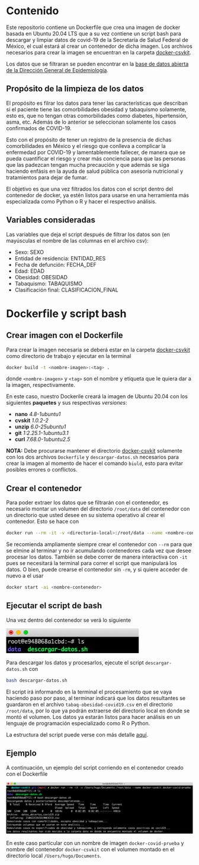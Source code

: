 # Contenido
Este repositorio contiene un Dockerfile que crea una imagen de docker basada en Ubuntu 20.04 LTS que a su vez contiene un script bash para descargar y limpiar datos de covid-19 de la Secretaría de Salud Federal de México, el cual estará al crear un contenedor de dicha imagen. Los archivos necesarios para crear la imagen se encuentran en la carpeta [docker-csvkit](/docker-csvkit).

Los datos que se filtraran se pueden encontrar en la [base de datos abierta de la Dirección General de Epidemiología](https://www.gob.mx/salud/documentos/datos-abiertos-152127).

## Propósito de la limpieza de los datos
El propósito es filrar los datos para tener las características que describan si el paciente tiene las comorbilidades obesidad y tabaquismo solamente, esto es, que no tengan otras comorbilidades como diabetes, hipertensión, asma, etc. Además de lo anterior se seleccionan solamente los casos confirmados de COVID-19.

Esto con el propósito de tener un registro de la presencia de dichas comorbilidades en México y el riesgo que conlleva a complicar la enfermedad por COVID-19 y lamentablemente fallecer, de manera que se pueda cuantificar el riesgo y crear más conciencia para que las personas que las padezcan tengan mucha precaución y que además se siga haciendo enfásis en la ayuda de salud pública con asesoría nutricional y tratamientos para dejar de fumar. 

El objetivo es que una vez filtrados los datos con el script dentro del contenedor de docker, ya estén listos para usarse en una herramienta más especializada como Python o R y hacer el respectivo análisis.

## Variables consideradas
Las variables que deja el script después de filtrar los datos son (en mayúsculas el nombre de las columnas en el archivo csv):
* Sexo: SEXO
* Entidad de residencia: ENTIDAD_RES
* Fecha de defunción: FECHA_DEF
* Edad: EDAD
* Obesidad: OBESIDAD
* Tabaquismo: TABAQUISMO
* Clasificación final: CLASIFICACION_FINAL

# Dockerfile y script bash
## Crear imagen con el Dockerfile
Para crear la imagen necesaria se deberá estar en la carpeta [docker-csvkit](/docker-csvkit) como directorio de trabajo y ejecutar en la terminal

```bash
docker build -t <nombre-imagen>:<tag> .
```
donde ```<nombre-imagen>``` y ```<tag>``` son el nombre y etiqueta que le quiera dar a la imagen, respectivamente.

En este caso, nuestro Dockerile creará la imagen de Ubuntu 20.04 con los siguientes **paquetes** y sus respectivas *versiones*:

* **nano** *4.8-1ubuntu1*
* **cvskit** *1.0.2-2*
* **unzip** *6.0-25ubuntu1*
* **git** *1:2.25.1-1ubuntu3.1*
* **curl** *7.68.0-1ubuntu2.5*

**NOTA:** Debe procurarse mantener el directorio [docker-csvkit](/docker-csvkit) solamente con los dos archivos ```Dockerfile``` y ```descargar-datos.sh``` necesarios para crear la imagen al momento de hacer el comando ```biuld```, esto para evitar posibles errores o conflictos.

## Crear el contenedor
Para poder extraer los datos que se filtrarán con el contenedor, es necesario montar un volumen del directorio ```/root/data``` del contenedor con un directorio que usted desee en su sistema operativo al crear el contenedor. Esto se hace con

```bash
docker run --rm -it -v <directorio-local>:/root/data --name <nombre-contenedor> <nombre-imagen>
```

Se recomienda ampliamente siempre crear el contenedor con ```--rm``` para que se elmine al terminar y no ir acumulando contenedores cada vez que desee procesar los datos. También se debe correr de manera interactiva con ```-it``` pues se necesitará la terminal para correr el script que manipulará los datos. O bien, puede crearse el contenedor sin ```-rm```, y si quiere acceder de nuevo a el usar

```bash
docker start -ai <nombre-contenedor>
```

## Ejecutar el script de bash

Una vez dentro del contenedor se verá lo siguiente

![image](Docker-container-files.png)

Para descargar los datos y procesarlos, ejecute el script ```descargar-datos.sh``` con

```bash
bash descargar-datos.sh
```

El script irá informando en la terminal el procesamiento que se vaya haciendo paso por paso, al terminar indicará que los datos resultantes se guardaron en el archivo ```tabaq-obesidad-covid19.csv``` en el directorio ```/root/data```, por lo que ya podrán extraerse del directorio local en donde se montó el volumen. Los datos ya estarán listos para hacer análisis en un lenguaje de programación especializado como R o Python.

La estructura del script puede verse con más detalle [aquí](script-estructura.md).

## Ejemplo
A continuación, un ejemplo del script corriendo en el contenedor creado con el Dockerfile

![image](Docker-csvkit-data.png)

En este caso partícular con un nombre de imagen ```docker-covid-prueba``` y nombre del contenedor ```docker-csvkit``` con el volumen montado en el directorio local ```/Users/hugo/Documents```.
